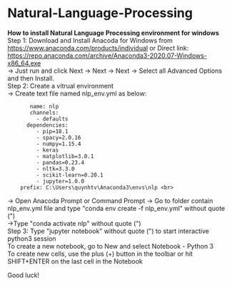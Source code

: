 # Natural-Language-Processing
<b>How to install Natural Language Processing environment for windows </b><br>
Step 1: Download and Install Anacoda for Windows from https://www.anaconda.com/products/individual or Direct link: https://repo.anaconda.com/archive/Anaconda3-2020.07-Windows-x86_64.exe <br>
    -> Just run and click Next -> Next -> Next -> Select all Advanced Options and then Install.<br>
Step 2:  Create a vitrual environment <br>
    -> Create text file named nlp_env.yml as below:
    
           name: nlp
           channels:
             - defaults
          dependencies:
             - pip=18.1
             - spacy=2.0.16
             - numpy=1.15.4
             - keras
             - matplotlib=3.0.1
             - pandas=0.23.4
             - nltk=3.3.0
             - scikit-learn=0.20.1
             - jupyter=1.0.0
        prefix: C:\Users\quynhtv\Anaconda3\envs\nlp <br>

  -> Open Anacoda Prompt or Command Prompt ->   Go to folder contain nlp_env.yml file and type "conda env create -f nlp_env.yml" without quote (")  <br>
  ->Type "conda activate nlp" without quote (")<br>
 Step 3:  Type "jupyter notebook" without quote (") to start interactive python3 session <br>
 To create a new notebook, go to New and select Notebook - Python 3 <br>
 To create new cells, use the plus (+) button in the toolbar or hit SHIFT+ENTER on the last cell in the Notebook<br>

 Good luck!

